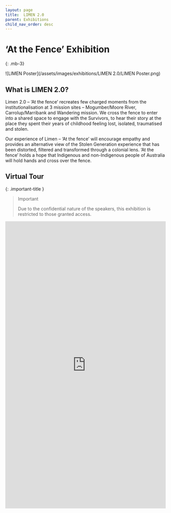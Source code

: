 ```yaml
---
layout: page
title:  LIMEN 2.0
parent: Exhibitions
child_nav_order: desc
---
```

<link href="https://cdn.jsdelivr.net/npm/bootstrap@5.2.2/dist/css/bootstrap.min.css" rel="stylesheet">
<link href="https://getbootstrap.com/docs/5.2/assets/css/docs.css" rel="stylesheet">
<script src="https://cdn.jsdelivr.net/npm/bootstrap@5.2.2/dist/js/bootstrap.bundle.min.js"></script>

# ‘At the Fence’ Exhibition
{: .mb-3}

![LIMEN Poster](/assets/images/exhibitions/LIMEN 2.0/LIMEN Poster.png)

## What is LIMEN 2.0?
Limen 2.0 – ‘At the fence’ recreates few charged moments from the institutionalisation at 3 mission sites – Mogumber/Moore River, Carrolup/Marribank and Wandering mission. We cross the fence to enter into a shared space to engage with the Survivors, to hear their story at the place they spent their years of childhood feeling lost, isolated, traumatised and stolen.

Our experience of Limen – ‘At the fence’ will encourage empathy and provides an alternative view of the Stolen Generation experience that has been distorted, filtered and transformed through a colonial lens. ‘At the fence’ holds a hope that Indigenous and non-Indigenous people of Australia will hold hands and cross over the fence.

## Virtual Tour

{: .important-title }
> Important
> 
> Due to the confidential nature of the speakers, this exhibition is restricted to those granted access.


<iframe width='100%' height='900' src='https://my.matterport.com/show/?m=qYiGs6P7u28' frameborder='0' allowfullscreen allow='xr-spatial-tracking'></iframe>
